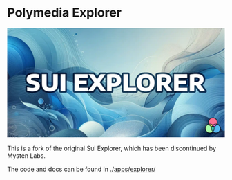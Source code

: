 # Polymedia Explorer

![Polymedia Explorer](./apps/explorer/public/img/open-graph.webp)

This is a fork of the original Sui Explorer, which has been discontinued by Mysten Labs.

The code and docs can be found in [./apps/explorer/](./apps/explorer/)

